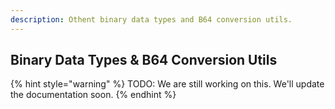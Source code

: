 ```yaml
---
description: Othent binary data types and B64 conversion utils.
---
```


## Binary Data Types & B64 Conversion Utils

{% hint style="warning" %}
TODO: We are still working on this. We'll update the documentation soon.
{% endhint %}